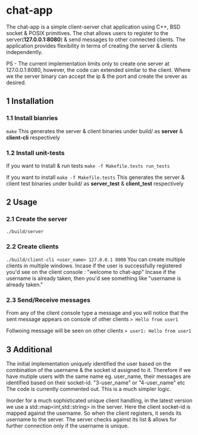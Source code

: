 # chat-app

The chat-app is a simple client-server chat application using C++, BSD socket & POSIX primitives.
The chat allows users to register to the server(**127.0.0.1:8080**) & send messages to other connected clients.
The application provides flexibility in terms of creating the server & clients independently.

PS - The current implementation limits only to create one server at 127.0.0.1:8080, however, the code can extended similar to the client.
Where we the server binary can accept the ip & the port and create the srever as desired.

## 1 Installation
### 1.1 Install bianries
```make```
This generates the server & client binaries under build/ as **server** & **client-cli** respectively

### 1.2 Install unit-tests
If you want to install & run tests
```make -f Makefile.tests run_tests```

If you want to install 
```make -f Makefile.tests```
This generates the server & client test binaries under build/ as **server_test** & **client_test** respectively

## 2 Usage
### 2.1 Create the server
```./build/server ```

### 2.2 Create clients
```./build/client-cli <user_name> 127.0.0.1 8080```
You can create multiple clients in multiple windows.
Incase if the user is successfully registered you'd see on the client console : "welcome to chat-app"
Incase if the username is already taken, then you'd see something like "username is already taken."

### 2.3 Send/Receive messages
From any of the client console type a message and you will notice that the sent message appears on console of other clients
```> Hello from user1```

Follwoing message will be seen on other clients
```> user1: Hello from user1```

## 3 Additional
The initial implementation uniquely identified the user based on the combination of the username & the socket id assigned to it.
Therefore if we have mutiple users with the same name eg. user_name, their messages are identified based on their socket-id.
"3-user_name" or "4-user_name" etc
The code is currently commented out. This is a much simpler logic.

Inorder for a much sophisticated unique client handling, in the latest version we use a std::map<int,std::string> in the server.
Here the client socket-id is mapped against the username. So when the client registers, it sends its username to the server.
The server checks against its list & allows for further connection only if the username is unique.

